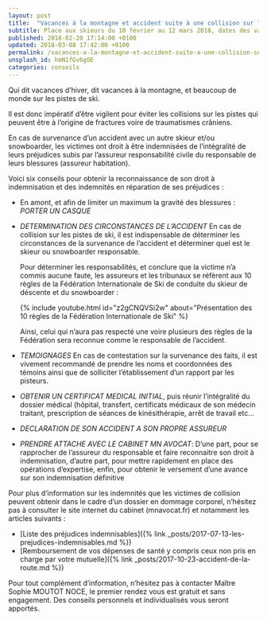 ```yaml
---
layout: post
title:  "Vacances à la montagne et accident suite à une collision sur les pistes de ski"
subtitle: Place aux skieurs du 10 février au 12 mars 2018, dates des vacances scolaires d'hiver toutes zones confondues !
published: 2018-02-20 17:14:00 +0100
updated: 2018-03-08 17:42:00 +0100
permalink: /vacances-a-la-montagne-et-accident-suite-a-une-collision-sur-les-pistes-de-ski/
unsplash_id: hmN1fGv6gOE
categories: conseils
---
```


Qui dit vacances d’hiver, dit vacances à la montagne, et beaucoup de monde sur les pistes de ski.

Il est donc impératif d’être vigilent pour éviter les collisions sur les pistes qui peuvent être à l’origine de 
fractures voire de traumatismes crâniens.

En cas de survenance d’un accident avec un autre skieur et/ou snowboarder, les victimes ont droit à être indemnisées 
de l’intégralité de leurs préjudices subis par l’assureur responsabilité civile du responsable de leurs blessures 
(assureur habitation).

Voici six conseils pour obtenir la reconnaissance de son droit à indemnisation et des indemnités en réparation de 
ses préjudices :

- En amont, et afin de limiter un maximum la gravité des blessures : *PORTER UN CASQUE*

- *DETERMINATION DES CIRCONSTANCES DE L’ACCIDENT*
  En cas de collision sur les pistes de ski, il est indispensable de déterminer les circonstances de la survenance de l’accident et déterminer quel est le skieur ou snowboarder responsable.
   
  Pour déterminer les responsabilités, et conclure que la victime n’a commis aucune faute, les assureurs et les tribunaux se réfèrent aux 10 règles de la Fédération Internationale de Ski de conduite du skieur de déscente et du snowboarder :
  
  {% include youtube.html id="z2gCNQVSi2w" about="Présentation des 10 règles de la Fédération Internationale de Ski" %}
  
  Ainsi, celui qui n’aura pas respecté une voire plusieurs des règles de la Fédération sera reconnue comme le responsable de l’accident.
  

- *TEMOIGNAGES*
  En cas de contestation sur la survenance des faits, il est vivement recommandé de prendre les noms et coordonnées des témoins ainsi que de solliciter l’établissement d’un rapport par les pisteurs.

- *OBTENIR UN CERTIFICAT MEDICAL INITIAL*, puis réunir l’intégralité du dossier médical (hôpital, transfert, certificats médicaux de son médecin traitant, prescription de séances de kinésithérapie, arrêt de travail etc…

- *DECLARATION DE SON ACCIDENT A SON PROPRE ASSUREUR*

- *PRENDRE ATTACHE AVEC LE CABINET MN AVOCAT*:
  D’une part, pour se rapprocher de l’assureur du responsable et faire reconnaitre son droit à indemnisation,
  d’autre part, pour mettre rapidement en place des opérations d’expertise,
  enfin, pour obtenir le versement d’une avance sur son indemnisation définitive
 
Pour plus d’information sur les indemnités que les victimes de collision peuvent obtenir dans le cadre d’un dossier en dommage corporel, n’hésitez pas à consulter le site internet du cabinet (mnavocat.fr) et notamment les articles suivants :

- [Liste des préjudices indemnisables]({% link _posts/2017-07-13-les-prejudices-indemnisables.md %})
- [Remboursement de vos dépenses de santé y compris ceux non pris en charge par votre mutuelle]({% link _posts/2017-10-23-accident-de-la-route.md %})

Pour tout complément d’information, n’hésitez pas à contacter Maître Sophie MOUTOT NOCE, le premier rendez vous est gratuit et sans engagement. Des conseils personnels et individualisés vous seront apportés.
